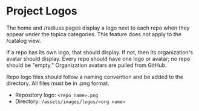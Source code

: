 # Project Logos

The home and /radiuss pages display a logo next to each repo when they appear under the topica categories. This feature does not apply to the /catalog view.

If a repo has its own logo, that should display. If not, then its organization's avatar should display. Every repo should have one logo or avatar; no repo should be "empty." Organization avatars are pulled from GitHub.

Repo logo files should follow a naming convention and be added to the directory. All files must be in .png format.
- Repository logo: `<repo_name>.png`
- Directory: `/assets/images/logos/<org name>`
